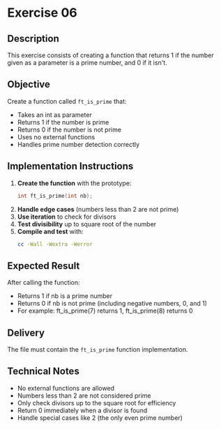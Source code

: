 # Exercise 06
## Description
This exercise consists of creating a function that returns 1 if the number given as a parameter is a prime number, and 0 if it isn't.
## Objective
Create a function called `ft_is_prime` that:
- Takes an int as parameter
- Returns 1 if the number is prime
- Returns 0 if the number is not prime
- Uses no external functions
- Handles prime number detection correctly
## Implementation Instructions
1. **Create the function** with the prototype:
   ```c
   int ft_is_prime(int nb);
   ```
2. **Handle edge cases** (numbers less than 2 are not prime)
3. **Use iteration** to check for divisors
4. **Test divisibility** up to square root of the number
5. **Compile and test** with:
   ```bash
   cc -Wall -Wextra -Werror
   ```
## Expected Result
After calling the function:
- Returns 1 if nb is a prime number
- Returns 0 if nb is not prime (including negative numbers, 0, and 1)
- For example: ft_is_prime(7) returns 1, ft_is_prime(8) returns 0
## Delivery
The file must contain the `ft_is_prime` function implementation.
## Technical Notes
- No external functions are allowed
- Numbers less than 2 are not considered prime
- Only check divisors up to the square root for efficiency
- Return 0 immediately when a divisor is found
- Handle special cases like 2 (the only even prime number)
